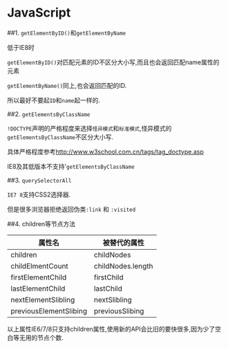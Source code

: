# JavaScript

##1. `getElementByID()`和`getElementByName`

低于IE8时

`getElementByID()`对匹配元素的ID不区分大小写,而且也会返回匹配name属性的元素

`getElementByName()`同上,也会返回匹配的ID.

所以最好不要起`ID`和`name`起一样的.

##2. `getElementsByClassName`

`!DOCTYPE`声明的严格程度来选择`怪异模式`和`标准模式`,怪异模式的`getElementsByClassName`不区分大小写.

具体严格程度参考<http://www.w3school.com.cn/tags/tag_doctype.asp>

IE8及其低版本不支持'`getElementsByClassName`

##3. `querySelectorAll`

`IE7 8`支持CSS2选择器.

但是很多浏览器拒绝返回伪类`:link` 和 `:visited`

##4. children等节点方法

| 属性名                 | 被替代的属性      |
|------------------------|-------------------|
| children               | childNodes        |
| childElmentCount       | childNodes.length |
| firstElementChild      | firstChild        |
| lastElementChild       | lastChild         |
| nextElementSlibling    | nextSlibling      |
| previousElementSlibing | previousSlibing   |

以上属性IE6/7/8只支持children属性,使用新的API会比旧的要快很多,因为少了空白等无用的节点个数.